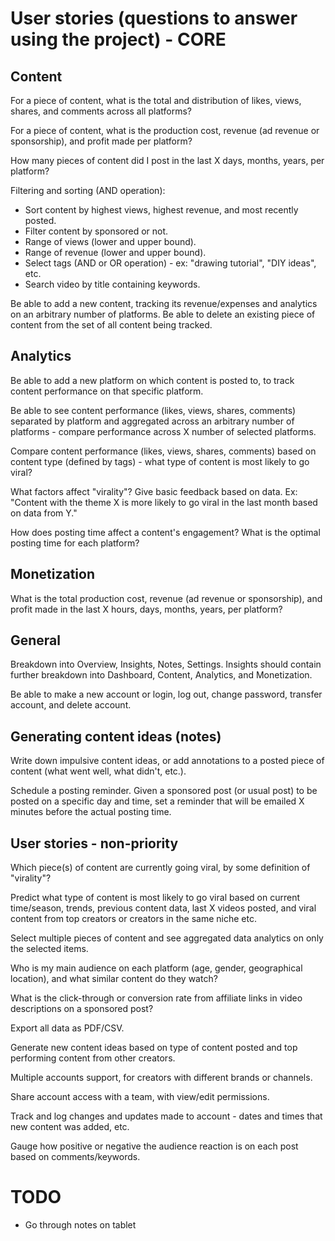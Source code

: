 # User stories (questions to answer using the project) - CORE 

## Content 

For a piece of content, what is the total and distribution of likes, views, shares, and comments across all platforms? 

For a piece of content, what is the production cost, revenue (ad revenue or sponsorship), and profit made per platform? 

How many pieces of content did I post in the last X days, months, years, per platform? 

Filtering and sorting (AND operation): 
- Sort content by highest views, highest revenue, and most recently posted. 
- Filter content by sponsored or not. 
- Range of views (lower and upper bound). 
- Range of revenue (lower and upper bound). 
- Select tags (AND or OR operation) - ex: "drawing tutorial", "DIY ideas", etc. 
- Search video by title containing keywords. 

Be able to add a new content, tracking its revenue/expenses and analytics on an arbitrary number of platforms. Be able to delete an existing piece of content from the set of all content being tracked. 

## Analytics 

Be able to add a new platform on which content is posted to, to track content performance on that specific platform. 

Be able to see content performance (likes, views, shares, comments) separated by platform and aggregated across an arbitrary number of platforms - compare performance across X number of selected platforms. 

Compare content performance (likes, views, shares, comments) based on content type (defined by tags) - what type of content is most likely to go viral? 

What factors affect "virality"? Give basic feedback based on data. Ex: "Content with the theme X is more likely to go viral in the last month based on data from Y."

How does posting time affect a content's engagement? What is the optimal posting time for each platform? 

## Monetization 

What is the total production cost, revenue (ad revenue or sponsorship), and profit made in the last X hours, days, months, years, per platform? 

## General 

Breakdown into Overview, Insights, Notes, Settings. Insights should contain further breakdown into Dashboard, Content, Analytics, and Monetization. 

Be able to make a new account or login, log out, change password, transfer account, and delete account. 

## Generating content ideas (notes) 

Write down impulsive content ideas, or add annotations to a posted piece of content (what went well, what didn't, etc.). 

Schedule a posting reminder. Given a sponsored post (or usual post) to be posted on a specific day and time, set a reminder that will be emailed X minutes before the actual posting time. 

## User stories - non-priority 

Which piece(s) of content are currently going viral, by some definition of "virality"? 

Predict what type of content is most likely to go viral based on current time/season, trends, previous content data, last X videos posted, and viral content from top creators or creators in the same niche etc.

Select multiple pieces of content and see aggregated data analytics on only the selected items. 

Who is my main audience on each platform (age, gender, geographical location), and what similar content do they watch? 

What is the click-through or conversion rate from affiliate links in video descriptions on a sponsored post? 

Export all data as PDF/CSV. 

Generate new content ideas based on type of content posted and top performing content from other creators. 

Multiple accounts support, for creators with different brands or channels. 

Share account access with a team, with view/edit permissions. 

Track and log changes and updates made to account - dates and times that new content was added, etc. 

Gauge how positive or negative the audience reaction is on each post based on comments/keywords. 

# TODO 

- Go through notes on tablet 
